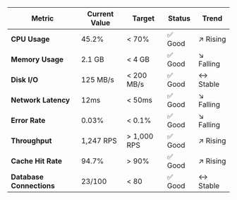| Metric | Current Value | Target | Status | Trend |
|--------|---------------|--------|--------|-------|
| **CPU Usage** | 45.2% | < 70% | ✅ Good | ↗️ Rising |
| **Memory Usage** | 2.1 GB | < 4 GB | ✅ Good | ↘️ Falling |
| **Disk I/O** | 125 MB/s | < 200 MB/s | ✅ Good | ↔️ Stable |
| **Network Latency** | 12ms | < 50ms | ✅ Good | ↘️ Falling |
| **Error Rate** | 0.03% | < 0.1% | ✅ Good | ↘️ Falling |
| **Throughput** | 1,247 RPS | > 1,000 RPS | ✅ Good | ↗️ Rising |
| **Cache Hit Rate** | 94.7% | > 90% | ✅ Good | ↗️ Rising |
| **Database Connections** | 23/100 | < 80 | ✅ Good | ↔️ Stable |